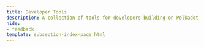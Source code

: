```yaml
---
title: Developer Tools
description: A collection of tools for developers building on Polkadot.
hide: 
- feedback
template: subsection-index-page.html
---
```

